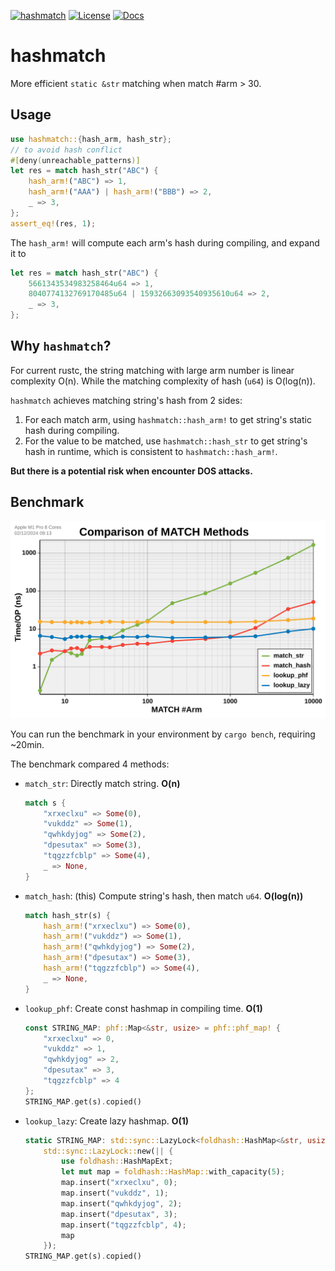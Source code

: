 [![hashmatch](https://shields.io/crates/v/hashmatch.svg?style=flat-square&label=crates.io)](https://crates.io/crates/hashmatch)
[![License](https://img.shields.io/badge/License-MIT-blue.svg)](https://opensource.org/licenses/MIT)
[![Docs](https://docs.rs/hashmatch/badge.svg)](https://docs.rs/hashmatch)

# hashmatch

More efficient `static &str` matching when match #arm > 30.

## Usage
``` rust
use hashmatch::{hash_arm, hash_str};
// to avoid hash conflict
#[deny(unreachable_patterns)]
let res = match hash_str("ABC") {
    hash_arm!("ABC") => 1,
    hash_arm!("AAA") | hash_arm!("BBB") => 2,
    _ => 3,
};
assert_eq!(res, 1);
```

The `hash_arm!` will compute each arm's hash during compiling, and expand it to
``` rust
let res = match hash_str("ABC") {
    5661343534983258464u64 => 1,
    8040774132769170485u64 | 15932663093540935610u64 => 2,
    _ => 3,
};
```

## Why `hashmatch`?

For current rustc, the string matching with large arm number is linear complexity O(n). While the matching complexity of hash (`u64`) is O(log(n)).

`hashmatch` achieves matching string's hash from 2 sides:

1. For each match arm, using `hashmatch::hash_arm!` to get string's static hash during compiling.
2. For the value to be matched, use `hashmatch::hash_str` to get string's hash in runtime, which is consistent to `hashmatch::hash_arm!`.

**But there is a potential risk when encounter DOS attacks.**

## Benchmark
![](bench.svg)

You can run the benchmark in your environment by `cargo bench`, requiring ~20min.

The benchmark compared 4 methods:
+ `match_str`: Directly match string. **O(n)**
    ``` rust
    match s {
        "xrxeclxu" => Some(0),
        "vukddz" => Some(1),
        "qwhkdyjog" => Some(2),
        "dpesutax" => Some(3),
        "tqgzzfcblp" => Some(4),
        _ => None,
    }
    ```
+ `match_hash`: (this) Compute string's hash, then match `u64`. **O(log(n))**
    ``` rust
    match hash_str(s) {
        hash_arm!("xrxeclxu") => Some(0),
        hash_arm!("vukddz") => Some(1),
        hash_arm!("qwhkdyjog") => Some(2),
        hash_arm!("dpesutax") => Some(3),
        hash_arm!("tqgzzfcblp") => Some(4),
        _ => None,
    }
    ```
+ `lookup_phf`: Create const hashmap in compiling time. **O(1)**
    ``` rust
    const STRING_MAP: phf::Map<&str, usize> = phf::phf_map! {
        "xrxeclxu" => 0,
        "vukddz" => 1,
        "qwhkdyjog" => 2,
        "dpesutax" => 3,
        "tqgzzfcblp" => 4
    };
    STRING_MAP.get(s).copied()
    ```
+ `lookup_lazy`: Create lazy hashmap. **O(1)**
    ``` rust
    static STRING_MAP: std::sync::LazyLock<foldhash::HashMap<&str, usize>> =
        std::sync::LazyLock::new(|| {
            use foldhash::HashMapExt;
            let mut map = foldhash::HashMap::with_capacity(5);
            map.insert("xrxeclxu", 0);
            map.insert("vukddz", 1);
            map.insert("qwhkdyjog", 2);
            map.insert("dpesutax", 3);
            map.insert("tqgzzfcblp", 4);
            map
        });
    STRING_MAP.get(s).copied()
    ```